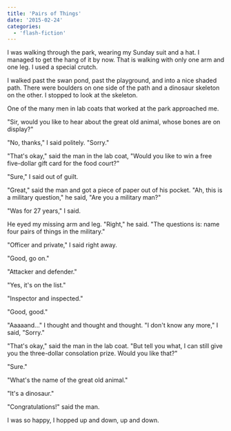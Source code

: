 ```yaml
---
title: 'Pairs of Things'
date: '2015-02-24'
categories:
  - 'flash-fiction'
---
```


I was walking through the park, wearing my Sunday suit and a hat. I managed to
get the hang of it by now. That is walking with only one arm and one leg. I used
a special crutch.

I walked past the swan pond, past the playground, and into a nice shaded path.
There were boulders on one side of the path and a dinosaur skeleton on the
other. I stopped to look at the skeleton.

One of the many men in lab coats that worked at the park approached me.

"Sir, would you like to hear about the great old animal, whose bones are on
display?"

"No, thanks," I said politely. "Sorry."

"That's okay," said the man in the lab coat, "Would you like to win a free
five-dollar gift card for the food court?"

"Sure," I said out of guilt.

"Great," said the man and got a piece of paper out of his pocket. "Ah, this is a
military question," he said, "Are you a military man?"

"Was for 27 years," I said.

He eyed my missing arm and leg. "Right," he said. "The questions is: name four
pairs of things in the military."

"Officer and private," I said right away.

"Good, go on."

"Attacker and defender."

"Yes, it's on the list."

"Inspector and inspected."

"Good, good."

"Aaaaand..." I thought and thought and thought. "I don't know any more," I said,
"Sorry."

"That's okay," said the man in the lab coat. "But tell you what, I can still
give you the three-dollar consolation prize. Would you like that?"

"Sure."

"What's the name of the great old animal."

"It's a dinosaur."

"Congratulations!" said the man.

I was so happy, I hopped up and down, up and down.
